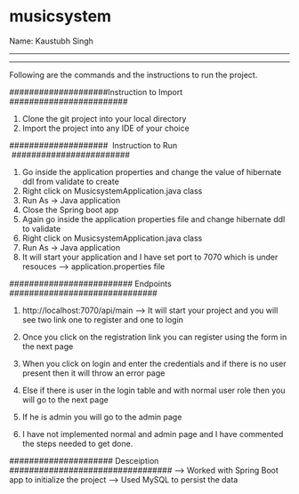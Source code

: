# musicsystem
Name: Kaustubh Singh

-----------------------------------------------------------------------
-----------------------------------------------------------------------
Following are the commands and the instructions to run the project.

####################Instruction to Import ########################
1) Clone the git project into your local directory 
2) Import the project into any IDE of your choice 

####################  Instruction to Run  ########################
1) Go inside the application properties and change the value of hibernate ddl from validate to create
2) Right click on MusicsystemApplication.java class
3) Run As -> Java application
4) Close the Spring boot app
5) Again go inside the application properties file and change hibernate ddl to validate
6) Right click on MusicsystemApplication.java class
7) Run As -> Java application
8) It will start your application and I have set port to 7070 which is under resouces --> application.properties file

######################### Endpoints ##############################
1) http://localhost:7070/api/main 
--> It will start your project and you will see two link one to register and one to login

2) Once you click on the registration link you can register using the form in the next page
3) When you click on login and enter the credentials and if there is no user present then it will throw an error page
4) Else if there is user in the login table and with normal user role then you will go to the next page
5) If he is admin you will go to the admin page
6) I have not implemented normal and admin page and I have commented the steps needed to get done.

##################### Desceiption #################################
--> Worked with Spring Boot app to initialize the project
--> Used MySQL to persist the data

